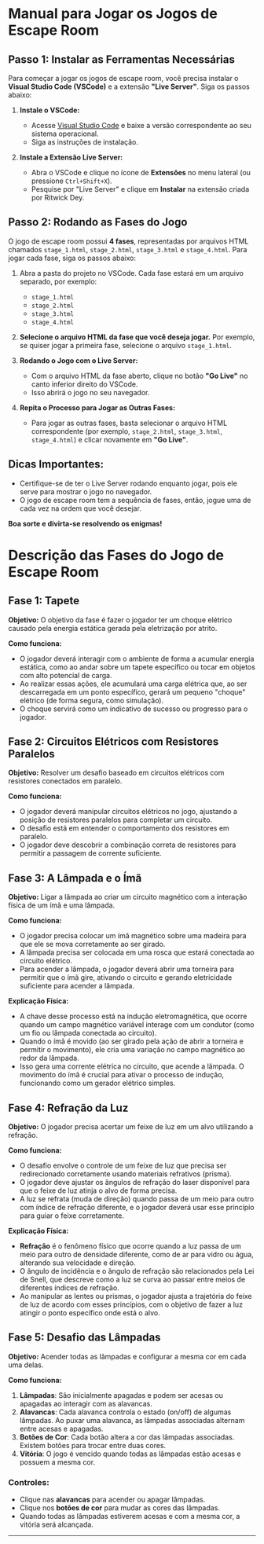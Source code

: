 # Manual para Jogar os Jogos de Escape Room

## Passo 1: Instalar as Ferramentas Necessárias

Para começar a jogar os jogos de escape room, você precisa instalar o **Visual Studio Code (VSCode)** e a extensão **"Live Server"**. Siga os passos abaixo:

1. **Instale o VSCode:**
   - Acesse [Visual Studio Code](https://code.visualstudio.com/Download) e baixe a versão correspondente ao seu sistema operacional.
   - Siga as instruções de instalação.

2. **Instale a Extensão Live Server:**
   - Abra o VSCode e clique no ícone de **Extensões** no menu lateral (ou pressione `Ctrl+Shift+X`).
   - Pesquise por "Live Server" e clique em **Instalar** na extensão criada por Ritwick Dey.

## Passo 2: Rodando as Fases do Jogo

O jogo de escape room possui **4 fases**, representadas por arquivos HTML chamados `stage_1.html`, `stage_2.html`, `stage_3.html` e `stage_4.html`. Para jogar cada fase, siga os passos abaixo:

1. Abra a pasta do projeto no VSCode. Cada fase estará em um arquivo separado, por exemplo:
   - `stage_1.html`
   - `stage_2.html`
   - `stage_3.html`
   - `stage_4.html`

2. **Selecione o arquivo HTML da fase que você deseja jogar.**
   Por exemplo, se quiser jogar a primeira fase, selecione o arquivo `stage_1.html`.

3. **Rodando o Jogo com o Live Server:**
   - Com o arquivo HTML da fase aberto, clique no botão **"Go Live"** no canto inferior direito do VSCode.
   - Isso abrirá o jogo no seu navegador.

4. **Repita o Processo para Jogar as Outras Fases:**
   - Para jogar as outras fases, basta selecionar o arquivo HTML correspondente (por exemplo, `stage_2.html`, `stage_3.html`, `stage_4.html`) e clicar novamente em **"Go Live"**.

## Dicas Importantes:
- Certifique-se de ter o Live Server rodando enquanto jogar, pois ele serve para mostrar o jogo no navegador.
- O jogo de escape room tem a sequência de fases, então, jogue uma de cada vez na ordem que você desejar.

**Boa sorte e divirta-se resolvendo os enigmas!**

# Descrição das Fases do Jogo de Escape Room

## Fase 1: Tapete
**Objetivo:** O objetivo da fase é fazer o jogador ter um choque elétrico causado pela energia estática gerada pela eletrização por atrito. 

**Como funciona:**
- O jogador deverá interagir com o ambiente de forma a acumular energia estática, como ao andar sobre um tapete específico ou tocar em objetos com alto potencial de carga.
- Ao realizar essas ações, ele acumulará uma carga elétrica que, ao ser descarregada em um ponto específico, gerará um pequeno "choque" elétrico (de forma segura, como simulação).
- O choque servirá como um indicativo de sucesso ou progresso para o jogador.

## Fase 2: Circuitos Elétricos com Resistores Paralelos
**Objetivo:** Resolver um desafio baseado em circuitos elétricos com resistores conectados em paralelo.

**Como funciona:**
- O jogador deverá manipular circuitos elétricos no jogo, ajustando a posição de resistores paralelos para completar um circuito.
- O desafio está em entender o comportamento dos resistores em paralelo.
- O jogador deve descobrir a combinação correta de resistores para permitir a passagem de corrente suficiente.

## Fase 3: A Lâmpada e o Ímã
**Objetivo:** Ligar a lâmpada ao criar um circuito magnético com a interação física de um ímã e uma lâmpada. 

**Como funciona:**
- O jogador precisa colocar um ímã magnético sobre uma madeira para que ele se mova corretamente ao ser girado.
- A lâmpada precisa ser colocada em uma rosca que estará conectada ao circuito elétrico. 
- Para acender a lâmpada, o jogador deverá abrir uma torneira para permitir que o ímã gire, ativando o circuito e gerando eletricidade suficiente para acender a lâmpada.

**Explicação Física:**
- A chave desse processo está na indução eletromagnética, que ocorre quando um campo magnético variável interage com um condutor (como um fio ou lâmpada conectada ao circuito).
- Quando o ímã é movido (ao ser girado pela ação de abrir a torneira e permitir o movimento), ele cria uma variação no campo magnético ao redor da lâmpada. 
- Isso gera uma corrente elétrica no circuito, que acende a lâmpada. O movimento do ímã é crucial para ativar o processo de indução, funcionando como um gerador elétrico simples.

## Fase 4: Refração da Luz
**Objetivo:** O jogador precisa acertar um feixe de luz em um alvo utilizando a refração.

**Como funciona:**
- O desafio envolve o controle de um feixe de luz que precisa ser redirecionado corretamente usando materiais refrativos (prisma).
- O jogador deve ajustar os ângulos de refração do laser disponível para que o feixe de luz atinja o alvo de forma precisa.
- A luz se refrata (muda de direção) quando passa de um meio para outro com índice de refração diferente, e o jogador deverá usar esse princípio para guiar o feixe corretamente.

**Explicação Física:**
- **Refração** é o fenômeno físico que ocorre quando a luz passa de um meio para outro de densidade diferente, como de ar para vidro ou água, alterando sua velocidade e direção.
- O ângulo de incidência e o ângulo de refração são relacionados pela Lei de Snell, que descreve como a luz se curva ao passar entre meios de diferentes índices de refração.
- Ao manipular as lentes ou prismas, o jogador ajusta a trajetória do feixe de luz de acordo com esses princípios, com o objetivo de fazer a luz atingir o ponto específico onde está o alvo.

## Fase 5: Desafio das Lâmpadas

**Objetivo:**
Acender todas as lâmpadas e configurar a mesma cor em cada uma delas.

**Como funciona:**
1. **Lâmpadas**: São inicialmente apagadas e podem ser acesas ou apagadas ao interagir com as alavancas.
2. **Alavancas**: Cada alavanca controla o estado (on/off) de algumas lâmpadas. Ao puxar uma alavanca, as lâmpadas associadas alternam entre acesas e apagadas.
3. **Botões de Cor**: Cada botão altera a cor das lâmpadas associadas. Existem botões para trocar entre duas cores.
4. **Vitória**: O jogo é vencido quando todas as lâmpadas estão acesas e possuem a mesma cor.

### Controles:
- Clique nas **alavancas** para acender ou apagar lâmpadas.
- Clique nos **botões de cor** para mudar as cores das lâmpadas.
- Quando todas as lâmpadas estiverem acesas e com a mesma cor, a vitória será alcançada.

---

